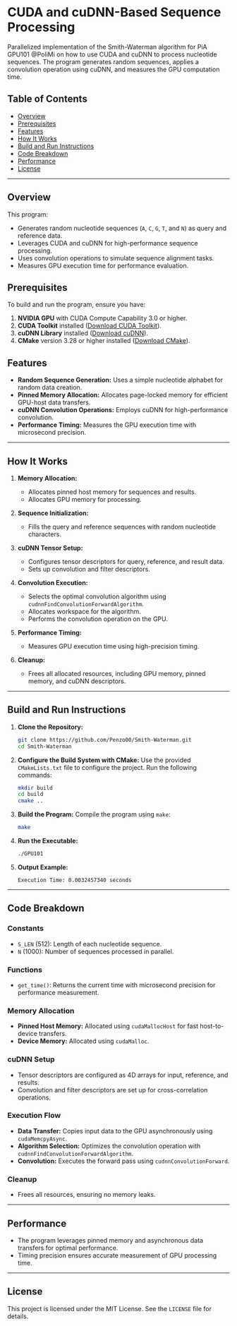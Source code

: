 # CUDA and cuDNN-Based Sequence Processing

Parallelized implementation of the Smith-Waterman algorithm for PiA GPU101 @PoliMi on how to use CUDA and cuDNN to process nucleotide sequences. The program generates random sequences, applies a convolution operation using cuDNN, and measures the GPU computation time.

## Table of Contents

- [Overview](#overview)
- [Prerequisites](#prerequisites)
- [Features](#features)
- [How It Works](#how-it-works)
- [Build and Run Instructions](#build-and-run-instructions)
- [Code Breakdown](#code-breakdown)
- [Performance](#performance)
- [License](#license)

---

## Overview

This program:
- Generates random nucleotide sequences (`A`, `C`, `G`, `T`, and `N`) as query and reference data.
- Leverages CUDA and cuDNN for high-performance sequence processing.
- Uses convolution operations to simulate sequence alignment tasks.
- Measures GPU execution time for performance evaluation.

## Prerequisites

To build and run the program, ensure you have:
1. **NVIDIA GPU** with CUDA Compute Capability 3.0 or higher.
2. **CUDA Toolkit** installed ([Download CUDA Toolkit](https://developer.nvidia.com/cuda-downloads)).
3. **cuDNN Library** installed ([Download cuDNN](https://developer.nvidia.com/cudnn)).
4. **CMake** version 3.28 or higher installed ([Download CMake](https://cmake.org/download/)).

## Features

- **Random Sequence Generation:** Uses a simple nucleotide alphabet for random data creation.
- **Pinned Memory Allocation:** Allocates page-locked memory for efficient GPU-host data transfers.
- **cuDNN Convolution Operations:** Employs cuDNN for high-performance convolution.
- **Performance Timing:** Measures the GPU execution time with microsecond precision.

---

## How It Works

1. **Memory Allocation:**
   - Allocates pinned host memory for sequences and results.
   - Allocates GPU memory for processing.

2. **Sequence Initialization:**
   - Fills the query and reference sequences with random nucleotide characters.

3. **cuDNN Tensor Setup:**
   - Configures tensor descriptors for query, reference, and result data.
   - Sets up convolution and filter descriptors.

4. **Convolution Execution:**
   - Selects the optimal convolution algorithm using `cudnnFindConvolutionForwardAlgorithm`.
   - Allocates workspace for the algorithm.
   - Performs the convolution operation on the GPU.

5. **Performance Timing:**
   - Measures GPU execution time using high-precision timing.

6. **Cleanup:**
   - Frees all allocated resources, including GPU memory, pinned memory, and cuDNN descriptors.

---

## Build and Run Instructions

1. **Clone the Repository:**
   ```bash
   git clone https://github.com/Penzo00/Smith-Waterman.git
   cd Smith-Waterman
   ```

2. **Configure the Build System with CMake:**
   Use the provided `CMakeLists.txt` file to configure the project. Run the following commands:
   ```bash
   mkdir build
   cd build
   cmake ..
   ```

3. **Build the Program:**
   Compile the program using `make`:
   ```bash
   make
   ```

4. **Run the Executable:**
   ```bash
   ./GPU101
   ```

5. **Output Example:**
   ```plaintext
   Execution Time: 0.0032457340 seconds
   ```

---

## Code Breakdown

### Constants

- `S_LEN` (512): Length of each nucleotide sequence.
- `N` (1000): Number of sequences processed in parallel.

### Functions

- `get_time()`: Returns the current time with microsecond precision for performance measurement.

### Memory Allocation

- **Pinned Host Memory:** Allocated using `cudaMallocHost` for fast host-to-device transfers.
- **Device Memory:** Allocated using `cudaMalloc`.

### cuDNN Setup

- Tensor descriptors are configured as 4D arrays for input, reference, and results.
- Convolution and filter descriptors are set up for cross-correlation operations.

### Execution Flow

- **Data Transfer:** Copies input data to the GPU asynchronously using `cudaMemcpyAsync`.
- **Algorithm Selection:** Optimizes the convolution operation with `cudnnFindConvolutionForwardAlgorithm`.
- **Convolution:** Executes the forward pass using `cudnnConvolutionForward`.

### Cleanup

- Frees all resources, ensuring no memory leaks.

---

## Performance

- The program leverages pinned memory and asynchronous data transfers for optimal performance.
- Timing precision ensures accurate measurement of GPU processing time.

---

## License

This project is licensed under the MIT License. See the `LICENSE` file for details.
